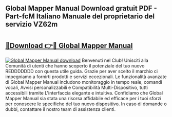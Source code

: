 ## Global Mapper Manual Download gratuit PDF - Part-fcM Italiano Manuale del proprietario del servizio VZ62m

# <h2><a href="http://dffxna.blite.top/?on=Global+Mapper+Manual">🔗Download 👉🔴 Global Mapper Manual</a></h2>

[![Global Mapper Manual download](https://i.imgur.com/lujVjoI.png)](http://dffxna.blite.top/?on=Global+Mapper+Manual)
Benvenuti nel Club! Unisciti alla Comunità di utenti che hanno scoperto il potenziale del tuo nuovo REDDDDDDD con questa utile guida. Grazie per aver scelto il marchio ci impegniamo a fornirti prodotti e servizi eccezionali. Le funzionalità avanzate di Global Mapper Manual includono monitoraggio in tempo reale, comandi vocali, Avvisi personalizzabili e Compatibilità Multi-Dispositivo, tutti accessibili tramite L'interfaccia elegante e intuitiva. Confidiamo che Global Mapper Manual sia stata una risorsa affidabile ed efficace per i tuoi sforzi per conoscere le specifiche del tuo nuovo dispositivo. In caso di domande o dubbi, contattare il nostro team di assistenza clienti.
